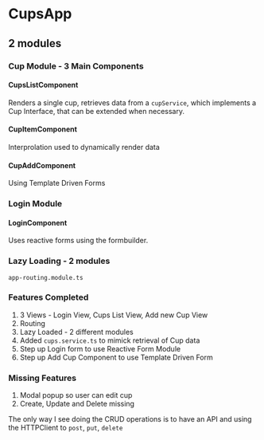 # CupsApp

## 2 modules

### Cup Module - 3 Main Components

#### CupsListComponent 

Renders a single cup, retrieves data from a `cupService`, which implements a Cup Interface, that can be extended when necessary. 

#### CupItemComponent

Interprolation used to dynamically render data

#### CupAddComponent 

Using Template Driven Forms 

### Login Module

#### LoginComponent

Uses reactive forms using the formbuilder.

### Lazy Loading - 2 modules
`app-routing.module.ts`

### Features Completed
1. 3 Views - Login View, Cups List View, Add new Cup View
2. Routing 
3. Lazy Loaded - 2 different modules
4. Added `cups.service.ts` to mimick retrieval of Cup data 
5. Step up Login form to use Reactive Form Module
6. Step up Add Cup Component to use Template Driven Form 

### Missing Features
1. Modal popup so user can edit cup 
2. Create, Update and Delete missing

The only way I see doing the CRUD operations is to have an API and using the HTTPClient to `post`, `put`, `delete`
